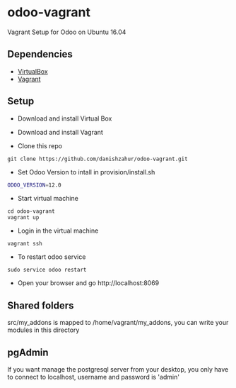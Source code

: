 # odoo-vagrant

Vagrant Setup for Odoo on Ubuntu 16.04

Dependencies
------------

* [VirtualBox](https://www.virtualbox.org/wiki/Downloads)
* [Vagrant](https://www.vagrantup.com)

Setup
-----

* Download and install Virtual Box

* Download and install Vagrant

* Clone this repo

```
git clone https://github.com/danishzahur/odoo-vagrant.git
```
* Set Odoo Version to intall in provision/install.sh
```bash
ODOO_VERSION=12.0
```

* Start virtual machine

```
cd odoo-vagrant
vagrant up
```

* Login in the virtual machine

```
vagrant ssh
```

* To restart odoo service

```
sudo service odoo restart
```

* Open your browser and go http://localhost:8069

Shared folders
--------------
src/my_addons is mapped to /home/vagrant/my_addons, you can write your modules in this directory


pgAdmin 
-------
If you want manage the postgresql server from your desktop, you only have to connect to localhost, username and password is 'admin'
